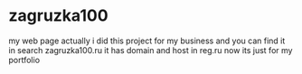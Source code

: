 # zagruzka100
my web page 
actually i did this project for my business and you can find it in search zagruzka100.ru it has domain and host in reg.ru now its just for my portfolio
